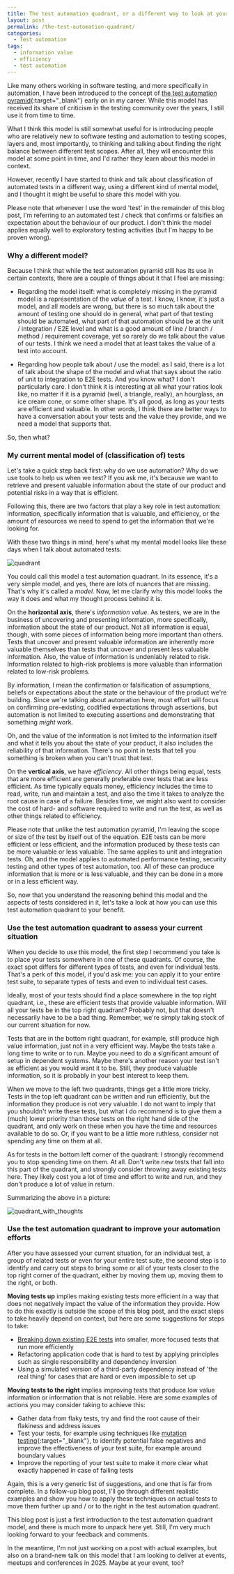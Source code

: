 ```yaml
---
title: The test automation quadrant, or a different way to look at your tests
layout: post
permalink: /the-test-automation-quadrant/
categories:
  - Test automation
tags:
  - information value
  - efficiency
  - test automation
---
```

Like many others working in software testing, and more specifically in automation, I have been introduced to the concept of [the test automation pyramid](https://martinfowler.com/articles/practical-test-pyramid.html#TheTestPyramid){:target="_blank"} early on in my career. While this model has received its share of criticism in the testing community over the years, I still use it from time to time.

What I think this model is still somewhat useful for is introducing people who are relatively new to software testing and automation to testing scopes, layers and, most importantly, to thinking and talking about finding the right balance between different test scopes. After all, they will encounter this model at some point in time, and I'd rather they learn about this model in context.

However, recently I have started to think and talk about classification of automated tests in a different way, using a different kind of mental model, and I thought it might be useful to share this model with you.

Please note that whenever I use the word 'test' in the remainder of this blog post, I'm referring to an automated test / check that confirms or falsifies an expectation about the behaviour of our product. I don't think the model applies equally well to exploratory testing activities (but I'm happy to be proven wrong).

### Why a different model?
Because I think that while the test automation pyramid still has its use in certain contexts, there are a couple of things about it that I feel are missing:

* Regarding the model itself: what is completely missing in the pyramid model is a representation of the _value_ of a test. I know, I know, it's just a model, and all models are wrong, but there is so much talk about the amount of testing one should do in general, what part of that testing should be automated, what part of that automation should be at the unit / integration / E2E level and what is a good amount of line / branch / method / requirement coverage, yet so rarely do we talk about the value of our tests. I think we need a model that at least takes the value of a test into account.

* Regarding how people talk about / use the model: as I said, there is a lot of talk about the shape of the model and what that says about the ratio of unit to integration to E2E tests. And you know what? I don't particularly care. I don't think it is interesting at all what your ratios look like, no matter if it is a pyramid (well, a triangle, really), an hourglass, an ice cream cone, or some other shape. It's all good, as long as your tests are efficient and valuable. In other words, I think there are better ways to have a conversation about your tests and the value they provide, and we need a model that supports that.

So, then what?

### My current mental model of (classification of) tests
Let's take a quick step back first: why do we use automation? Why do we use tools to help us when we test? If you ask me, it's because we want to retrieve and present valuable information about the state of our product and potential risks in a way that is efficient.

Following this, there are two factors that play a key role in test automation: information, specifically information that is valuable, and efficiency, or the amount of resources we need to spend to get the information that we're looking for.

With these two things in mind, here's what my mental model looks like these days when I talk about automated tests:

![quadrant](/images/blog/test_automation_quadrant.png "The initial test automation quadrant")

You could call this model a test automation quadrant. In its essence, it's a very simple model, and yes, there are lots of nuances that are missing. That's why it's called a _model_. Now, let me clarify why this model looks the way it does and what my thought process behind it is.

On the **horizontal axis**, there's _information value_. As testers, we are in the business of uncovering and presenting information, more specifically, information about the state of our product. Not all information is equal, though, with some pieces of information being more important than others. Tests that uncover and present valuable information are inherently more valuable themselves than tests that uncover and present less valuable information. Also, the value of information is undeniably related to risk. Information related to high-risk problems is more valuable than information related to low-risk problems.

By information, I mean the confirmation or falsification of assumptions, beliefs or expectations about the state or the behaviour of the product we're building. Since we're talking about automation here, most effort will focus on confirming pre-existing, codified expectations through assertions, but automation is not limited to executing assertions and demonstrating that something _might_ work.

Oh, and the value of the information is not limited to the information itself and what it tells you about the state of your product, it also includes the reliability of that information. There's no point in tests that tell you something is broken when you can't trust that test.

On the **vertical axis**, we have _efficiency_. All other things being equal, tests that are more efficient are generally preferable over tests that are less efficient. As time typically equals money, efficiency includes the time to read, write, run and maintain a test, and also the time it takes to analyze the root cause in case of a failure. Besides time, we might also want to consider the cost of hard- and software required to write and run the test, as well as other things related to efficiency.

Please note that unlike the test automation pyramid, I'm leaving the scope or size of the test by itself out of the equation. E2E tests can be more efficient or less efficient, and the information produced by these tests can be more valuable or less valuable. The same applies to unit and integration tests. Oh, and the model applies to automated performance testing, security testing and other types of test automation, too. All of these can produce information that is more or is less valuable, and they can be done in a more or in a less efficient way.

So, now that you understand the reasoning behind this model and the aspects of tests considered in it, let's take a look at how you can use this test automation quadrant to your benefit.

### Use the test automation quadrant to assess your current situation
When you decide to use this model, the first step I recommend you take is to place your tests somewhere in one of these quadrants. Of course, the exact spot differs for different types of tests, and even for individual tests. That's a perk of this model, if you'd ask me: you can apply it to your entire test suite, to separate types of tests and even to individual test cases.

Ideally, most of your tests should find a place somewhere in the top right quadrant, i.e., these are efficient tests that provide valuable information. Will all your tests be in the top right quadrant? Probably not, but that doesn't necessarily have to be a bad thing. Remember, we're simply taking stock of our current situation for now.

Tests that are in the bottom right quadrant, for example, still produce high value information, just not in a very efficient way. Maybe the tests take a long time to write or to run. Maybe you need to do a significant amount of setup in dependent systems. Maybe there's another reason your test isn't as efficient as you would want it to be. Still, they produce valuable information, so it is probably in your best interest to keep them.

When we move to the left two quadrants, things get a little more tricky. Tests in the top left quadrant can be written and run efficiently, but the information they produce is not very valuable. I do not want to imply that you shouldn't write these tests, but what I do recommend is to give them a (much) lower priority than those tests on the right hand side of the quadrant, and only work on these when you have the time and resources available to do so. Or, if you want to be a little more ruthless, consider not spending any time on them at all.

As for tests in the bottom left corner of the quadrant: I strongly recommend you to stop spending time on them. At all. Don't write new tests that fall into this part of the quadrant, and strongly consider throwing away existing tests here. They likely cost you a lot of time and effort to write and run, and they don't produce a lot of value in return.

Summarizing the above in a picture:

![quadrant_with_thoughts](/images/blog/test_automation_quadrant_with_thoughts.png "The test automation quadrant with thoughts added to each corner")

### Use the test automation quadrant to improve your automation efforts
After you have assessed your current situation, for an individual test, a group of related tests or even for your entire test suite, the second step is to identify and carry out steps to bring some or all of your tests closer to the top right corner of the quadrant, either by moving them up, moving them to the right, or both.

**Moving tests up** implies making existing tests more efficient in a way that does not negatively impact the value of the information they provide. How to do this exactly is outside the scope of this blog post, and the exact steps to take heavily depend on context, but here are some suggestions for steps to take:

* [Breaking down existing E2E tests](/breaking-down-your-e2e-tests-an-example/) into smaller, more focused tests that run more efficiently
* Refactoring application code that is hard to test by applying principles such as single responsibility and dependency inversion
* Using a simulated version of a third-party dependency instead of 'the real thing' for cases that are hard or even impossible to set up

**Moving tests to the right** implies improving tests that produce low value information or information that is not reliable. Here are some examples of actions you may consider taking to achieve this:

* Gather data from flaky tests, try and find the root cause of their flakiness and address issues
* Test your tests, for example using techniques like [mutation testing](https://www.youtube.com/watch?v=W_ffh0tdG6g){:target="_blank"}, to identify potential false negatives and improve the effectiveness of your test suite, for example around boundary values
* Improve the reporting of your test suite to make it more clear what exactly happened in case of failing tests

Again, this is a very generic list of suggestions, and one that is far from complete. In a follow-up blog post, I'll go through different realistic examples and show you how to apply these techniques on actual tests to move them further up and / or to the right in the test automation quadrant.

This blog post is just a first introduction to the test automation quadrant model, and there is much more to unpack here yet. Still, I'm very much looking forward to your feedback and comments.

In the meantime, I'm not just working on a post with actual examples, but also on a brand-new talk on this model that I am looking to deliver at events, meetups and conferences in 2025. Maybe at your event, too?